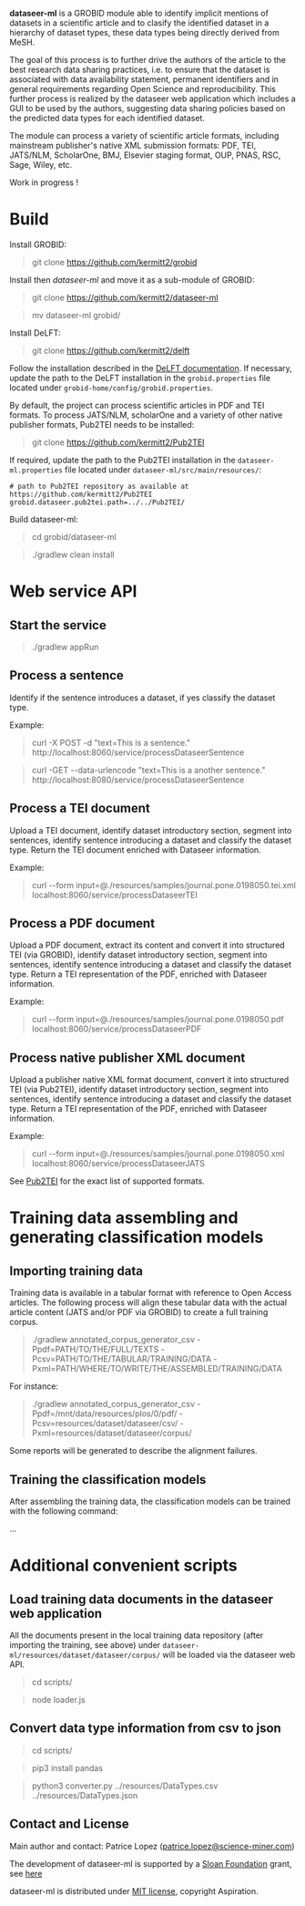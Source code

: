 **dataseer-ml** is a GROBID module able to identify implicit mentions of datasets in a scientific article and to clasify the identified dataset in a hierarchy of dataset types, these data types being directly derived from MeSH.

The goal of this process is to further drive the authors of the article to the best research data sharing practices, i.e. to ensure that the dataset is associated with data availability statement, permanent identifiers and in general requirements regarding Open Science and reproducibility. This further process is realized by the dataseer web application which includes a GUI to be used by the authors, suggesting data sharing policies based on the predicted data types for each identified dataset.  

The module can process a variety of scientific article formats, including mainstream publisher's native XML submission formats: PDF, TEI, JATS/NLM, ScholarOne, BMJ, Elsevier staging format, OUP, PNAS, RSC, Sage, Wiley, etc.

Work in progress !

# Build

Install GROBID:

> git clone https://github.com/kermitt2/grobid

Install then *dataseer-ml* and move it as a sub-module of GROBID:

> git clone https://github.com/kermitt2/dataseer-ml

> mv dataseer-ml grobid/

Install DeLFT:

> git clone https://github.com/kermitt2/delft

Follow the installation described in the [DeLFT documentation](https://github.com/kermitt2/delft#install). If necessary, update the path to the DeLFT installation in the `grobid.properties` file located under `grobid-home/config/grobid.properties`.

By default, the project can process scientific articles in PDF and TEI formats. To process JATS/NLM, scholarOne and a variety of other native publisher formats, Pub2TEI needs to be installed: 

> git clone https://github.com/kermitt2/Pub2TEI

If required, update the path to the Pub2TEI installation in the `dataseer-ml.properties` file located under `dataseer-ml/src/main/resources/`:

```
# path to Pub2TEI repository as available at https://github.com/kermitt2/Pub2TEI
grobid.dataseer.pub2tei.path=../../Pub2TEI/
```

Build dataseer-ml:

> cd grobid/dataseer-ml

> ./gradlew clean install


# Web service API

## Start the service

> ./gradlew appRun

## Process a sentence

Identify if the sentence introduces a dataset, if yes classify the dataset type.

Example: 

> curl -X POST -d "text=This is a sentence." http://localhost:8060/service/processDataseerSentence

> curl -GET --data-urlencode "text=This is a another sentence." http://localhost:8080/service/processDataseerSentence


## Process a TEI document

Upload a TEI document, identify dataset introductory section, segment into sentences, identify sentence introducing a dataset and classify the dataset type. Return the TEI document enriched with Dataseer information.

Example:

> curl --form input=@./resources/samples/journal.pone.0198050.tei.xml localhost:8060/service/processDataseerTEI


## Process a PDF document

Upload a PDF document, extract its content and convert it into structured TEI (via GROBID), identify dataset introductory section, segment into sentences, identify sentence introducing a dataset and classify the dataset type. Return a TEI representation of the PDF, enriched with Dataseer information.

Example:

> curl --form input=@./resources/samples/journal.pone.0198050.pdf localhost:8060/service/processDataseerPDF

## Process native publisher XML document

Upload a publisher native XML format document, convert it into structured TEI (via Pub2TEI), identify dataset introductory section, segment into sentences, identify sentence introducing a dataset and classify the dataset type. Return a TEI representation of the PDF, enriched with Dataseer information.

Example:

> curl --form input=@./resources/samples/journal.pone.0198050.xml localhost:8060/service/processDataseerJATS

See [Pub2TEI](https://github.com/kermitt2/Pub2TEI) for the exact list of supported formats.

# Training data assembling and generating classification models

## Importing training data

Training data is available in a tabular format with reference to Open Access articles. The following process will align these tabular data with the actual article content (JATS and/or PDF via GROBID) to create a full training corpus. 

> ./gradlew annotated_corpus_generator_csv -Ppdf=PATH/TO/THE/FULL/TEXTS -Pcsv=PATH/TO/THE/TABULAR/TRAINING/DATA -Pxml=PATH/WHERE/TO/WRITE/THE/ASSEMBLED/TRAINING/DATA

For instance:

> ./gradlew annotated_corpus_generator_csv -Ppdf=/mnt/data/resources/plos/0/pdf/ -Pcsv=resources/dataset/dataseer/csv/ -Pxml=resources/dataset/dataseer/corpus/

Some reports will be generated to describe the alignment failures. 

## Training the classification models

After assembling the training data, the classification models can be trained with the following command:

> 


... 


# Additional convenient scripts

## Load training data documents in the dataseer web application

All the documents present in the local training data repository (after importing the training, see above) under `dataseer-ml/resources/dataset/dataseer/corpus/` will be loaded via the dataseer web API. 

> cd scripts/

> node loader.js


## Convert data type information from csv to json

> cd scripts/

> pip3 install pandas

> python3 converter.py ../resources/DataTypes.csv ../resources/DataTypes.json

## Contact and License

Main author and contact: Patrice Lopez (<patrice.lopez@science-miner.com>)

The development of dataseer-ml is supported by a [Sloan Foundation](https://sloan.org/) grant, see [here](https://coko.foundation/coko-receives-sloan-foundation-grant-to-build-dataseer-a-missing-piece-in-the-data-sharing-puzzle/)

dataseer-ml is distributed under [MIT license](https://opensource.org/licenses/MIT), copyright Aspiration. 
